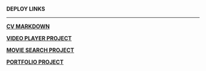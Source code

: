 **DEPLOY LINKS**
***

**[CV MARKDOWN](https://ilyashkvalniy.github.io/rsschool-projects/cv/cv)**

**[VIDEO PLAYER PROJECT](https://ilyashkvalniy.github.io/rsschool-projects/js30-videoplayer/)**

**[MOVIE SEARCH PROJECT](https://ilyashkvalniy.github.io/rsschool-projects/movie-app/)**

**[PORTFOLIO PROJECT](https://ilyashkvalniy.github.io/rsschool-projects/portfolio/)**
